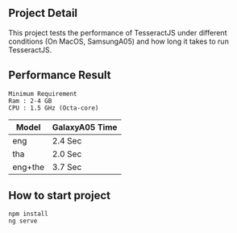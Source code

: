 ## Project Detail
This project tests the performance of TesseractJS under different conditions (On MacOS, SamsungA05) and how long it takes to run TesseractJS.

## Performance Result
```
Minimum Requirement
Ram : 2-4 GB
CPU : 1.5 GHz (Octa-core)
```
Model | GalaxyA05 Time 
--- | --- 
eng | 2.4 Sec 
tha | 2.0 Sec 
eng+the | 3.7 Sec 



## How to start project
```
npm install
ng serve
```
